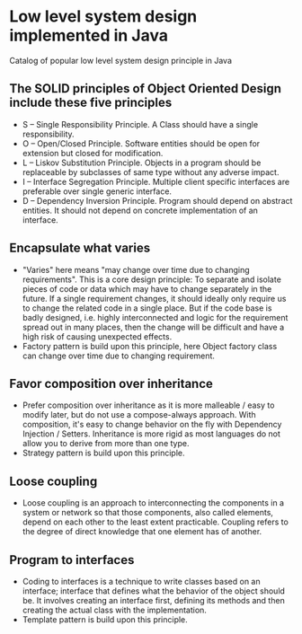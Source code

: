 # Low level system design implemented in Java

Catalog of popular low level system design principle in Java
 
 ## The SOLID principles of Object Oriented Design include these five principles
 
 - S – Single Responsibility Principle. A Class should have a single responsibility.
 - O – Open/Closed Principle. Software entities should be open for extension but closed for modification.
 - L – Liskov Substitution Principle. Objects in a program should be replaceable by subclasses of same type without any adverse impact.
 - I – Interface Segregation Principle. Multiple client specific interfaces are preferable over single generic interface.
 - D – Dependency Inversion Principle. Program should depend on abstract entities. It should not depend on concrete implementation of an interface.
 
 ## Encapsulate what varies
 
 - "Varies" here means "may change over time due to changing requirements". This is a core design principle: To separate and isolate pieces of code or data which may have to change separately in the future. If a single requirement changes, it should ideally only require us to change the related code in a single place. But if the code base is badly designed, i.e. highly interconnected and logic for the requirement spread out in many places, then the change will be difficult and have a high risk of causing unexpected effects.
 - Factory pattern is build upon this principle, here Object factory class can change over time due to changing requirement.
 
 ## Favor composition over inheritance
 
 - Prefer composition over inheritance as it is more malleable / easy to modify later, but do not use a compose-always approach. With composition, it's easy to change behavior on the fly with Dependency Injection / Setters. Inheritance is more rigid as most languages do not allow you to derive from more than one type.
 - Strategy pattern is build upon this principle.
 
 ## Loose coupling
 
 - Loose coupling is an approach to interconnecting the components in a system or network so that those components, also called elements, depend on each other to the least extent practicable. Coupling refers to the degree of direct knowledge that one element has of another.
 
 ## Program to interfaces
 
 - Coding to interfaces is a technique to write classes based on an interface; interface that defines what the behavior of the object should be. It involves creating an interface first, defining its methods and then creating the actual class with the implementation.
 - Template pattern is build upon this principle.
